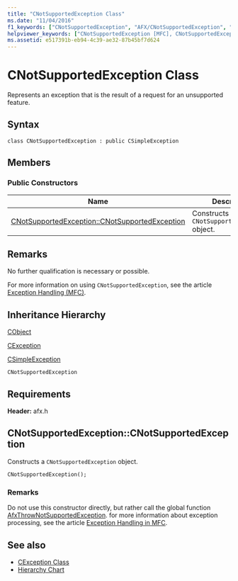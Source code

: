 ```yaml
---
title: "CNotSupportedException Class"
ms.date: "11/04/2016"
f1_keywords: ["CNotSupportedException", "AFX/CNotSupportedException", "AFX/CNotSupportedException::CNotSupportedException"]
helpviewer_keywords: ["CNotSupportedException [MFC], CNotSupportedException"]
ms.assetid: e517391b-eb94-4c39-ae32-87b45bf7d624
---
```

# CNotSupportedException Class

Represents an exception that is the result of a request for an unsupported feature.

## Syntax

```
class CNotSupportedException : public CSimpleException
```

## Members

### Public Constructors

|Name|Description|
|----------|-----------------|
|[CNotSupportedException::CNotSupportedException](#cnotsupportedexception)|Constructs a `CNotSupportedException` object.|

## Remarks

No further qualification is necessary or possible.

For more information on using `CNotSupportedException`, see the article [Exception Handling (MFC)](../../mfc/exception-handling-in-mfc.md).

## Inheritance Hierarchy

[CObject](../../mfc/reference/cobject-class.md)

[CException](../../mfc/reference/cexception-class.md)

[CSimpleException](../../mfc/reference/csimpleexception-class.md)

`CNotSupportedException`

## Requirements

**Header:** afx.h

##  <a name="cnotsupportedexception"></a>  CNotSupportedException::CNotSupportedException

Constructs a `CNotSupportedException` object.

```
CNotSupportedException();
```

### Remarks

Do not use this constructor directly, but rather call the global function [AfxThrowNotSupportedException](exception-processing.md#afxthrownotsupportedexception). for more information about exception processing, see the article [Exception Handling in MFC](../exception-handling-in-mfc.md).

## See also

- [CException Class](cexception-class.md)
- [Hierarchy Chart](../hierarchy-chart.md)

